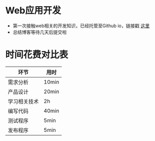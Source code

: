 # Web应用开发
+ 第一次接触web相关的开发知识，已经托管至Github io，链接戳 [这里](https://euphocc.github.io/WebOfQuestion/)
+ 总结博客等待几天后提交啦

# 时间花费对比表
|环节|用时|
|---|---|
|需求分析|10min|
|产品设计|20min|
|学习相关技术|2h|
|编写代码|40min|
|测试程序|5min|
|发布程序|5min|